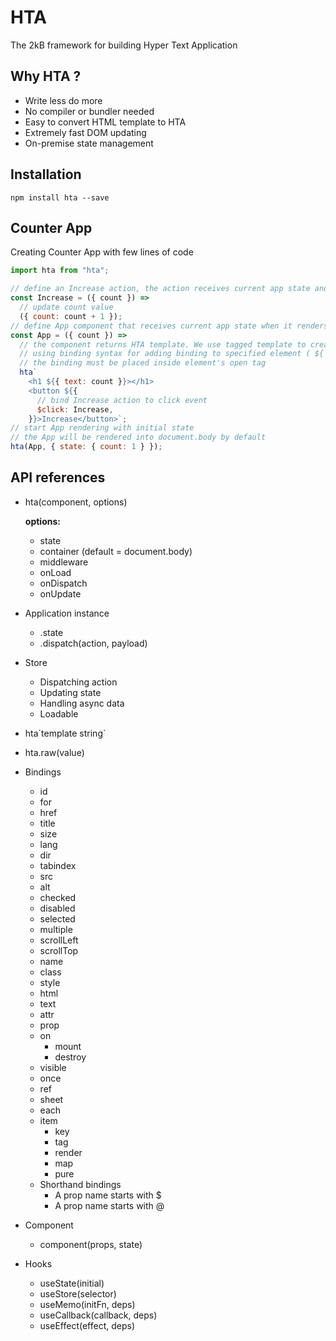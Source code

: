 # HTA

The 2kB framework for building Hyper Text Application

## Why HTA ?

- Write less do more
- No compiler or bundler needed
- Easy to convert HTML template to HTA
- Extremely fast DOM updating
- On-premise state management

## Installation

```
npm install hta --save
```

## Counter App

Creating Counter App with few lines of code

```js
import hta from "hta";

// define an Increase action, the action receives current app state and returns state updates
const Increase = ({ count }) =>
  // update count value
  ({ count: count + 1 });
// define App component that receives current app state when it renders
const App = ({ count }) =>
  // the component returns HTA template. We use tagged template to create HTML elements
  // using binding syntax for adding binding to specified element ( ${ binding } )
  // the binding must be placed inside element's open tag
  hta`
    <h1 ${{ text: count }}></h1>
    <button ${{
      // bind Increase action to click event
      $click: Increase,
    }}>Increase</button>`;
// start App rendering with initial state
// the App will be rendered into document.body by default
hta(App, { state: { count: 1 } });
```

## API references

- hta(component, options)

  **options:**

  - state
  - container (default = document.body)
  - middleware
  - onLoad
  - onDispatch
  - onUpdate

- Application instance

  - .state
  - .dispatch(action, payload)

- Store

  - Dispatching action
  - Updating state
  - Handling async data
  - Loadable

- hta\`template string`
- hta.raw(value)
- Bindings
  - id
  - for
  - href
  - title
  - size
  - lang
  - dir
  - tabindex
  - src
  - alt
  - checked
  - disabled
  - selected
  - multiple
  - scrollLeft
  - scrollTop
  - name
  - class
  - style
  - html
  - text
  - attr
  - prop
  - on
    - mount
    - destroy
  - visible
  - once
  - ref
  - sheet
  - each
  - item
    - key
    - tag
    - render
    - map
    - pure
  - Shorthand bindings
    - A prop name starts with \$
    - A prop name starts with @
- Component
  - component(props, state)
- Hooks
  - useState(initial)
  - useStore(selector)
  - useMemo(initFn, deps)
  - useCallback(callback, deps)
  - useEffect(effect, deps)
